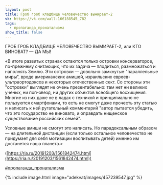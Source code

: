 ```yaml
---
layout: post
title: Гроб гроб кладбище человечество вымирает-2
vk: https://vk.com/wall-166188545_782
tags:
  - пропаганда_пронатализма
show_title: false
---
```

ГРОБ ГРОБ КЛАДБИЩЕ ЧЕЛОВЕЧЕСТВО ВЫМИРАЕТ-2,
или КТО ВИНОВАТ? — ДА МЫ!

«В итоге развитых странах остаются только островки консерваторов, по-прежнему считающих, что их задача — плодиться, размножаться и наполнять Землю. Эти островки — довольно замкнутые "параллельные миры", вроде американских амишей, израильских евреев-ультраортодоксов и некоторых отечественных сект. Со стороны эти "островки" выглядят не очень презентабельно: там нет ни великих ученых, ни поп-звезд, ни других объектов всеобщего восхищения. Многие из них даже не в ладах с техникой и принципиально не пользуются смартфонами, то есть не смогут даже прочесть эту статью и написать к ней ругательный комментарий "автор пытается убедить, что это государство не виновато, и оправдать нищенское существование российских семей".

Условные амиши не смогут это написать. Но парадоксальным образом — на длительной дистанции (если только остальное человечество не придумает для себя мотивации воспитывать детей) именно им достанется наша планета.»

([https://ria.ru/20191203/1561842474.html](https://ria.ru/20191203/1561842474.html))

[#пропаганда_пронатализма](poisk.html#пропаганда_пронатализма)

{% include image.html image="adekvat/images/457239547.jpg" %}